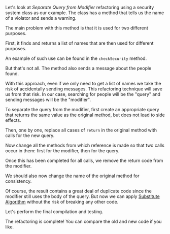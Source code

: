Let's look at <i>Separate Query from Modifier</i> refactoring using a security system class as our example. The class has a method that tells us the name of a violator and sends a warning.

The main problem with this method is that it is used for two different purposes.

First, it finds and returns a list of names that are then used for different purposes.

An example of such use can be found in the <code>checkSecurity</code> method.

But that's not all. The method also sends a message about the people found.

With this approach, even if we only need to get a list of names we take the risk of accidentally sending messages. This refactoring technique will save us from that risk. In our case, searching for people will be the "query" and sending messages will be the "modifier".

To separate the query from the modifier, first create an appropriate query that returns the same value as the original method, but does not lead to side effects.

Then, one by one, replace all cases of <code>return</code> in the original method with calls for the new query.

Now change all the methods from which reference is made so that two calls occur in them: first for the modifier, then for the query.

Once this has been completed for all calls, we remove the return code from the modifier.

We should also now change the name of the original method for consistency.

Of course, the result contains a great deal of duplicate code since the modifier still uses the body of the query. But now we can apply <a href="/substitute-algorithm">Substitute Algorithm</a> without the risk of breaking any other code.

Let's perform the final compilation and testing.

The refactoring is complete! You can compare the old and new code if you like.
